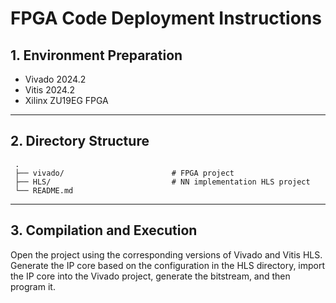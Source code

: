 # FPGA Code Deployment Instructions

## 1. Environment Preparation

- Vivado 2024.2
- Vitis 2024.2
- Xilinx ZU19EG FPGA

------

## 2. Directory Structure

```
 .  
 ├── vivado/                        # FPGA project  
 ├── HLS/                           # NN implementation HLS project  
 └── README.md  
```

------

## 3. Compilation and Execution

Open the project using the corresponding versions of Vivado and Vitis HLS. Generate the IP core based on the configuration in the HLS directory, import the IP core into the Vivado project, generate the bitstream, and then program it.

